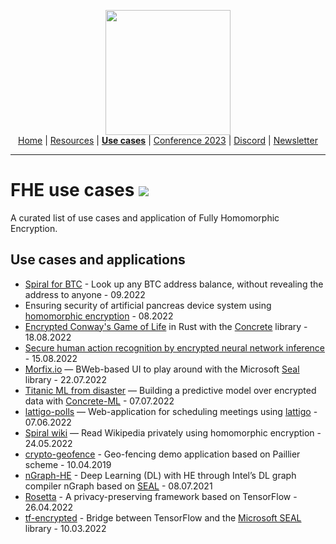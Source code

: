 <!-- Main header navigation -->
<p align="center">
  <img width="200" src="https://user-images.githubusercontent.com/5758427/180978488-db825482-5a58-4c7c-9589-c494a6f0be04.png"><br/>
  <a href="https://fhe-org.github.io">Home</a> | <a href="https://fhe-org.github.io/fhe-resources">Resources</a> | <a href="https://fhe-org.github.io/fhe-use-cases"><b>Use cases</b></a> | <a href="https://fhe-org.github.io/conferences/conference-2023/home">Conference 2023</a> | <a href="https://discord.fhe.org">Discord</a> | <a href="https://fheorg.substack.com">Newsletter</a> 
</p>
<hr/>
<!-- /Main header navigation -->

# FHE use cases [<img src="https://img.shields.io/badge/Github-edit%20this%20page-lightgrey">](https://github.com/FHE-org/fhe-org.github.io/blob/main/fhe-use-cases.md)
A curated list of use cases and application of Fully Homomorphic Encryption.

## Use cases and applications
- [Spiral for BTC](https://btc.usespiral.com/) - Look up any BTC address balance, without revealing the address to anyone - 09.2022
- Ensuring security of artificial pancreas device system using [homomorphic encryption](https://www.sciencedirect.com/science/article/abs/pii/S174680942200516X) - 08.2022
- [Encrypted Conway's Game of Life](https://www.zama.ai/post/the-game-of-life-rebooted-with-concrete-v0-2) in Rust with the [Concrete](https://github.com/zama-ai/concrete) library - 18.08.2022
- [Secure human action recognition by encrypted neural network inference](https://www.nature.com/articles/s41467-022-32168-5) - 15.08.2022
- [Morfix.io](https://morfix.io) — BWeb-based UI to play around with the Microsoft [Seal](https://github.com/microsoft/SEAL) library - 22.07.2022
- [Titanic ML from disaster](https://www.kaggle.com/code/concretemlteam/titanic-with-privacy-preserving-machine-learning/notebook?scriptVersionId=101476741) — Building a predictive model over encrypted data with [Concrete-ML](https://github.com/zama-ai/concrete-ml) - 07.07.2022
- [lattigo-polls](https://github.com/ldsec/lattigo-polls-demo) — Web-application for scheduling meetings using [lattigo](https://github.com/tuneinsight/lattigo) - 07.06.2022
- [Spiral wiki](https://spiralwiki.com) — Read Wikipedia privately using homomorphic encryption - 24.05.2022
- [crypto-geofence](https://github.com/Georeactor/encrypted-geofence) - Geo-fencing demo application based on Paillier scheme - 10.04.2019
- [nGraph-HE](https://github.com/IntelAI/he-transformer) - Deep Learning (DL) with HE through Intel’s DL graph compiler nGraph based on [SEAL](https://github.com/microsoft/SEAL) - 08.07.2021
- [Rosetta](https://github.com/LatticeX-Foundation/Rosetta) - A privacy-preserving framework based on TensorFlow - 26.04.2022
- [tf-encrypted](https://github.com/tf-encrypted/tf-encrypted) - Bridge between TensorFlow and the [Microsoft SEAL](https://github.com/microsoft/SEAL) library - 10.03.2022

